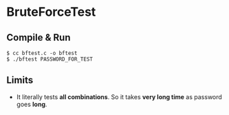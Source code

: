 # BruteForceTest

## Compile & Run
```
$ cc bftest.c -o bftest
$ ./bftest PASSWORD_FOR_TEST
```

## Limits
* It literally tests **all combinations**. So it takes **very long time** as password goes **long**.
